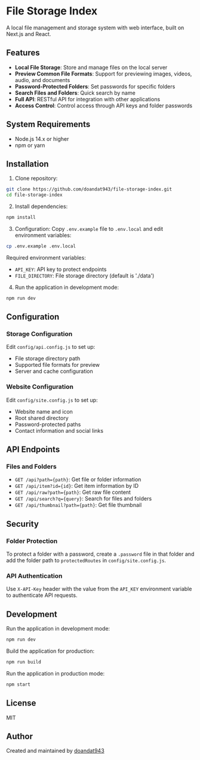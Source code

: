 # File Storage Index

A local file management and storage system with web interface, built on Next.js and React.

## Features

- **Local File Storage**: Store and manage files on the local server
- **Preview Common File Formats**: Support for previewing images, videos, audio, and documents
- **Password-Protected Folders**: Set passwords for specific folders
- **Search Files and Folders**: Quick search by name
- **Full API**: RESTful API for integration with other applications
- **Access Control**: Control access through API keys and folder passwords

## System Requirements

- Node.js 14.x or higher
- npm or yarn

## Installation

1. Clone repository:
```bash
git clone https://github.com/doandat943/file-storage-index.git
cd file-storage-index
```

2. Install dependencies:
```bash
npm install
```

3. Configuration:
Copy `.env.example` file to `.env.local` and edit environment variables:
```bash
cp .env.example .env.local
```

Required environment variables:
- `API_KEY`: API key to protect endpoints
- `FILE_DIRECTORY`: File storage directory (default is './data')

4. Run the application in development mode:
```bash
npm run dev
```

## Configuration

### Storage Configuration

Edit `config/api.config.js` to set up:
- File storage directory path
- Supported file formats for preview
- Server and cache configuration

### Website Configuration

Edit `config/site.config.js` to set up:
- Website name and icon
- Root shared directory
- Password-protected paths
- Contact information and social links

## API Endpoints

### Files and Folders

- `GET /api?path={path}`: Get file or folder information
- `GET /api/item?id={id}`: Get item information by ID
- `GET /api/raw?path={path}`: Get raw file content
- `GET /api/search?q={query}`: Search for files and folders
- `GET /api/thumbnail?path={path}`: Get file thumbnail

## Security

### Folder Protection

To protect a folder with a password, create a `.password` file in that folder and add the folder path to `protectedRoutes` in `config/site.config.js`.

### API Authentication

Use `X-API-Key` header with the value from the `API_KEY` environment variable to authenticate API requests.

## Development

Run the application in development mode:

```bash
npm run dev
```

Build the application for production:

```bash
npm run build
```

Run the application in production mode:

```bash
npm start
```

## License

MIT

## Author

Created and maintained by [doandat943](https://github.com/doandat943)
